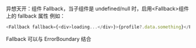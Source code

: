 异想天开：组件 Fallback，当子组件是 undefined/null 时，启用\<Fallback>组件上的 fallback 属性
例如：

```javascript
<Fallback fallback={<div>loading...</div>}>{profile?.data.something}</Fallback>
```

Fallback 可以与 ErrorBoundary 结合
